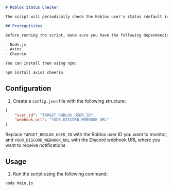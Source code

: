 ```markdown
# Roblox Status Checker

The script will periodically check the Roblox user's status (default is every 2 minutes) and send a Discord notification when they are in a game

## Prerequisites

Before running the script, make sure you have the following dependencies installed:

- Node.js
- Axios
- Cheerio

You can install them using npm:
```

```bash
npm install axios cheerio
```

## Configuration

1. Create a `config.json` file with the following structure:

```json
{
    "user_id": "TARGET_ROBLOX_USER_ID",
    "webhook_url": "YOUR_DISCORD_WEBHOOK_URL"
}
```

Replace `TARGET_ROBLOX_USER_ID` with the Roblox user ID you want to monitor, and `YOUR_DISCORD_WEBHOOK_URL` with the Discord webhook URL where you want to receive notifications

## Usage

1. Run the script using the following command:

```bash
node Main.js
```
